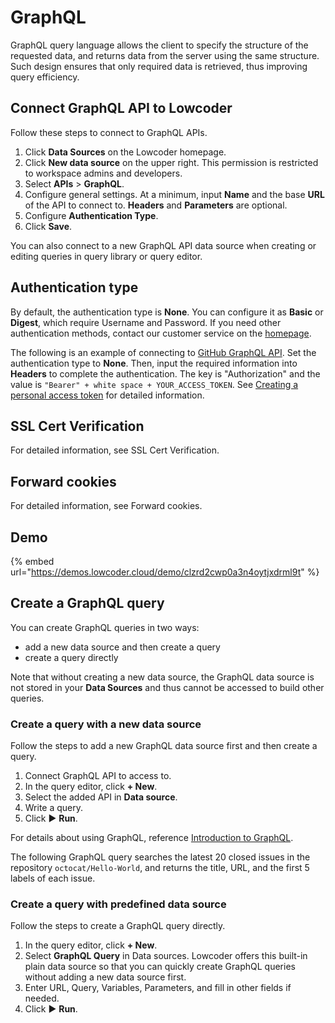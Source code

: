 # GraphQL

GraphQL query language allows the client to specify the structure of the requested data, and returns data from the server using the same structure. Such design ensures that only required data is retrieved, thus improving query efficiency.

## Connect GraphQL API to Lowcoder

Follow these steps to connect to GraphQL APIs.

1. Click **Data Sources** on the Lowcoder homepage.
2. Click **New data source** on the upper right. This permission is restricted to workspace admins and developers.
3. Select **APIs** > **GraphQL**.
4. Configure general settings. At a minimum, input **Name** and the base **URL** of the API to connect to. **Headers** and **Parameters** are optional.
5. Configure **Authentication Type**.
6. Click **Save**.

You can also connect to a new GraphQL API data source when creating or editing queries in query library or query editor.

## Authentication type

By default, the authentication type is **None**. You can configure it as **Basic** or **Digest**, which require Username and Password. If you need other authentication methods, contact our customer service on the [homepage](https://lowcoder.dev).

The following is an example of connecting to [GitHub GraphQL API](https://docs.github.com/en/graphql). Set the authentication type to **None**. Then, input the required information into **Headers** to complete the authentication. The key is "Authorization" and the value is `"Bearer" + white space + YOUR_ACCESS_TOKEN`. See [Creating a personal access token](https://docs.github.com/en/authentication/keeping-your-account-and-data-secure/creating-a-personal-access-token) for detailed information.

## SSL Cert Verification

For detailed information, see SSL Cert Verification.

## Forward cookies

For detailed information, see Forward cookies.

## Demo

{% embed url="https://demos.lowcoder.cloud/demo/clzrd2cwp0a3n4oytjxdrml9t" %}

## Create a GraphQL query

You can create GraphQL queries in two ways:

* add a new data source and then create a query
* create a query directly

Note that without creating a new data source, the GraphQL data source is not stored in your **Data Sources** and thus cannot be accessed to build other queries.

### Create a query with a new data source

Follow the steps to add a new GraphQL data source first and then create a query.

1. Connect GraphQL API to access to.
2. In the query editor, click **+ New**.
3. Select the added API in **Data source**.
4. Write a query.
5. Click ▶ **Run**.

For details about using GraphQL, reference [Introduction to GraphQL](https://graphql.org/learn/).

The following GraphQL query searches the latest 20 closed issues in the repository `octocat/Hello-World`, and returns the title, URL, and the first 5 labels of each issue.

### Create a query with predefined data source

Follow the steps to create a GraphQL query directly.

1. In the query editor, click **+ New**.
2. Select **GraphQL Query** in Data sources. Lowcoder offers this built-in plain data source so that you can quickly create GraphQL queries without adding a new data source first.
3. Enter URL, Query, Variables, Parameters, and fill in other fields if needed.
4. Click ▶ **Run**.
